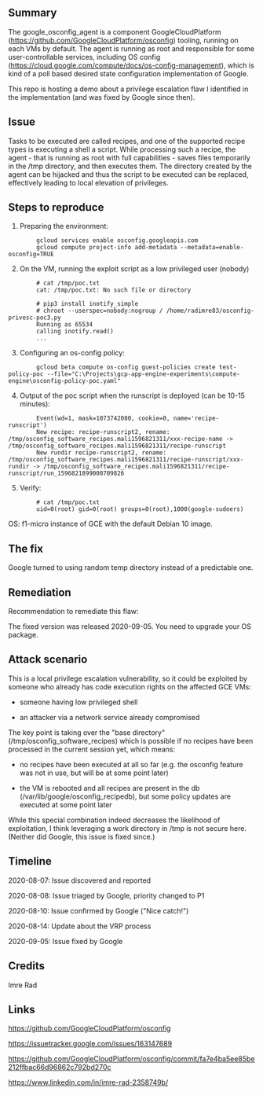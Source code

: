 Summary
-------
The google_osconfig_agent is a component GoogleCloudPlatform (https://github.com/GoogleCloudPlatform/osconfig) tooling, 
running on each VMs by default. The agent is running as root and responsible for some user-controllable services, 
including OS config (https://cloud.google.com/compute/docs/os-config-management), which is kind of a poll based desired 
state configuration implementation of Google. 

This repo is hosting a demo about a privilege escalation flaw I identified in the implementation (and was fixed by 
Google since then).


Issue
-----
Tasks to be executed are called recipes, and one of the supported recipe types is executing a shell a script. 
While processing such a recipe, the agent - that is running as root with full capabilities - saves files temporarily in the 
/tmp directory, and then executes them. 
The directory created by the agent can be hijacked and thus the script to be executed can be replaced, 
effectively leading to local elevation of privileges.


Steps to reproduce
------------------

1. Preparing the environment:

```
        gcloud services enable osconfig.googleapis.com 
        gcloud compute project-info add-metadata --metadata=enable-osconfig=TRUE    
```

2. On the VM, running the exploit script as a low privileged user (nobody)

```
        # cat /tmp/poc.txt
        cat: /tmp/poc.txt: No such file or directory

        # pip3 install inotify_simple
        # chroot --userspec=nobody:nogroup / /home/radimre83/osconfig-privesc-poc3.py
        Running as 65534
        calling inotify.read()
        ...
```

3. Configuring an os-config policy:

```
        gcloud beta compute os-config guest-policies create test-policy-poc --file="C:\Projects\gcp-app-engine-experiments\compute-engine\osconfig-policy-poc.yaml"
```

4. Output of the poc script when the runscript is deployed (can be 10-15 minutes):

```
        Event(wd=1, mask=1073742080, cookie=0, name='recipe-runscript')
        New recipe: recipe-runscript2, rename: /tmp/osconfig_software_recipes.mali1596821311/xxx-recipe-name -> /tmp/osconfig_software_recipes.mali1596821311/recipe-runscript
        New rundir recipe-runscript2, rename: /tmp/osconfig_software_recipes.mali1596821311/recipe-runscript/xxx-rundir -> /tmp/osconfig_software_recipes.mali1596821311/recipe-runscript/run_1596821899000709826
```

5. Verify:

```
        # cat /tmp/poc.txt
        uid=0(root) gid=0(root) groups=0(root),1000(google-sudoers)
```


OS: f1-micro instance of GCE with the default Debian 10 image.


The fix
-------
Google turned to using random temp directory instead of a predictable one.


Remediation
------------
Recommendation to remediate this flaw:

The fixed version was released 2020-09-05. You need to upgrade your OS package.




Attack scenario
---------------
This is a local privilege escalation vulnerability, so it could be exploited by someone who already has code execution 
rights on the affected GCE VMs:

- someone having low privileged shell

- an attacker via a network service already compromised

The key point is taking over the "base directory" (/tmp/osconfig_software_recipes) which is possible if no recipes 
have been processed in the current session yet, which means:

- no recipes have been executed at all so far (e.g. the osconfig feature was not in use, but will be at some point later)

- the VM is rebooted and all recipes are present in the db (/var/lib/google/osconfig_recipedb),  but some policy updates are executed at some point later

While this special combination indeed decreases the likelihood of exploitation, 
I think leveraging a work directory in /tmp is not secure here. (Neither did Google, this issue is fixed since.)


Timeline
--------
2020-08-07: Issue discovered and reported

2020-08-08: Issue triaged by Google, priority changed to P1

2020-08-10: Issue confirmed by Google ("Nice catch!")

2020-08-14: Update about the VRP process

2020-09-05: Issue fixed by Google



Credits
-------
Imre Rad


Links
-----
https://github.com/GoogleCloudPlatform/osconfig

https://issuetracker.google.com/issues/163147689

https://github.com/GoogleCloudPlatform/osconfig/commit/fa7e4ba5ee85be212ffbac66d96862c792bd270c

https://www.linkedin.com/in/imre-rad-2358749b/
